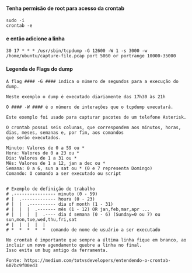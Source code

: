 #### Tenha permisão de root para acesso da crontab
	sudo -i
	crontab -e
#### e então adicione a linha   

	30 17 * * * /usr/sbin/tcpdump -G 12600 -W 1 -s 3000 -w /home/ubuntu/capture-file.pcap port 5060 or portrange 10000-35000    
#### Legenda de Flags do dump   

	A flag #### -G #### indica o número de segundos para a execução do dump.    

	Neste exemplo o dump é executado diariamente das 17h30 às 21h    
 
	O #### -W #### é o número de interações que o tcpdump executará.    

	Este exemplo foi usado para capturar pacotes de um telefone Asterisk.    

	O crontab possui seis colunas, que correspondem aos minutos, horas, dias, meses, semanas e, por fim, aos comandos 
	que serão executados.  

	Minuto: Valores de 0 a 59 ou *   
	Hora: Valores de 0 a 23 ou *     
	Dia: Valores de 1 a 31 ou *   
	Mês: Valores de 1 a 12, jan a dec ou *  
	Semana: 0 a 6, sun a sat ou * (0 e 7 representa Domingo)   
	Comando: O comando a ser executado ou script     


	# Exemplo de definição de trabalho    
	# .---------------- minuto (0 - 59)   
	# |  .------------- houra (0 - 23)   
	# |  |  .---------- dia of month (1 - 31)   
	# |  |  |  .------- mês (1 - 12) OR jan,feb,mar,apr ...  
	# |  |  |  |  .---- dia d semana (0 - 6) (Sunday=0 ou 7) ou sun,mon,tue,wed,thu,fri,sat   
	# |  |  |  |  |   
	# *  *  *  *  *  comando de nome de usuário a ser executado      

	No crontab é importante que sempre a última linha fique em branco, ao incluir um novo agendamento quebre a linha no final.     
	Isso evita um bug antigo da ferramenta.    

	Fonte: https://medium.com/totvsdevelopers/entendendo-o-crontab-607bc9f00ed3     




